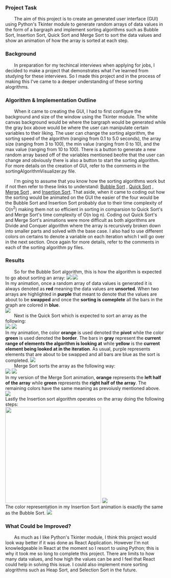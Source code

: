 

### Project Task
&nbsp;&nbsp;&nbsp;&nbsp;&nbsp;&nbsp; The aim of this project is to create an generated user interface (GUI) using Python's Tkinter module to generate random arrays of data values in the form of a bargraph and implement sorting algorithms such as Bubble Sort, Insertion Sort, Quick Sort and Merge Sort to sort the data values and show an animation of how the array is sorted at each step.  

### Background
&nbsp;&nbsp;&nbsp;&nbsp;&nbsp;&nbsp; In preparation for my techincal interviews when applying for jobs, I decided to make a project that demonstrates what I've learned from studying for these interviews. So I made this project and in the process of making this I've came to a deeper understanding of these sorting alogrithms. 

### Algorithm & Implementation Outline
&nbsp;&nbsp;&nbsp;&nbsp;&nbsp;&nbsp; When it came to creating the GUI, I had to first configure the background and size of the window using the Tkinter module. The white canvas background would be where the bargraph would be generated while the gray box above would be where the user can manipulate certain variables to their liking. The user can change the sorting algorithm, the sorting speed of the algorithm (ranging from 0.1 to 5.0 seconds), the array size (ranging from 3 to 100), the min value (ranging from 0 to 10), and the max value (ranging from 10 to 100). There is a button to generate a new random array based off of the variables mentioned beofre that the user can change and obviously there is also a button to start the sorting algorithm. For more details on the creation of GUI, refer to the comments in the sortingAlgorithmVisualizer.py file. 

&nbsp;&nbsp;&nbsp;&nbsp;&nbsp;&nbsp; I'm going to assume that you know how the sorting algorithms work but if not then refer to these links to understand: [Bubble Sort](https://www.geeksforgeeks.org/bubble-sort/) , [Quick Sort](https://www.geeksforgeeks.org/quick-sort/) , [Merge Sort](https://www.geeksforgeeks.org/merge-sort/) , and [Insertion Sort](https://www.geeksforgeeks.org/insertion-sort/). That aside, when it came to coding out how the sorting would be animated on the GUI the easier of the four would be the Bubble Sort and Insertion Sort probably due to their time complexity of O(n<sup>2</sup>) making them not so efficient in sorting in comparsion to Quick Sort's and Merge Sort's time complexity of O(n log n). Coding out Quick Sort's and Merge Sort's animations were more difficult as both algorithms are Divide and Conquer algorithm where the array is recursively broken down into smaller parts and solved with the base case. I also had to use different colors on certains to denote a variable on each iteration which I will go over in the next section. Once again for more details, refer to the comments in each of the sorting algorithm py files.  

### Results
&nbsp;&nbsp;&nbsp;&nbsp;&nbsp;&nbsp; So for the Bubble Sort algorithm, this is how the algorithm is expected to go about sorting an array: 
 <img src="https://upload.wikimedia.org/wikipedia/commons/5/54/Sorting_bubblesort_anim.gif"  />  <img src="https://upload.wikimedia.org/wikipedia/commons/0/06/Bubble-sort.gif" />  \
In my animation, once a random array of data values is generated it is always denoted as **red** meaning the data values are **unsorted**. When two arrays are highlighted in **purple** that meant to denote that the values are about to be **swapped** and once the **sorting is comeplete** all the bars in the graph are colored in **blue**. \
<img src="https://github.com/jsantana21/Sorting-Algorithm-Visualizer/blob/main/sort%20animation%20gifs/Bubble%20Sort%20.gif"  />   \
&nbsp;&nbsp;&nbsp;&nbsp;&nbsp;&nbsp; Next is the Quick Sort which is expected to sort an array as the following: \
<img src="https://upload.wikimedia.org/wikipedia/commons/6/6a/Sorting_quicksort_anim.gif"  />  <img src="https://upload.wikimedia.org/wikipedia/commons/9/9c/Quicksort-example.gif" />  \
In my animation, the color **orange** is used denoted the **pivot** while the color **green** is used denoted the **border**. The bars in **gray** represent the **current range of elements the algorithm is looking at** while **yellow** is the **current element being looked at in the iteration**. As usual, purple represents elements that are about to be swapped and all bars are blue as the sort is completed. 
<img src="https://github.com/jsantana21/Sorting-Algorithm-Visualizer/blob/main/sort%20animation%20gifs/Quick%20Sort.gif"  />   \
&nbsp;&nbsp;&nbsp;&nbsp;&nbsp;&nbsp; Merge Sort sorts the array as the following way: \
<img src="https://codepumpkin.com/wp-content/uploads/2017/10/MergeSort_worst_case.gif"  />  <img src="https://upload.wikimedia.org/wikipedia/commons/c/cc/Merge-sort-example-300px.gif" />  \
In my version of the Merge Sort animation, **orange** represents the **left half of the array** while **green** represents the **right half of the array**. The remaining colors have the same meaning as prevoiusly mentioned above. \
<img src="https://github.com/jsantana21/Sorting-Algorithm-Visualizer/blob/main/sort%20animation%20gifs/Merge%20Sort.gif"  />   \
Lastly the Insertion sort algorithm operates on the array doing the following steps: \
<img src="https://tutorialsbookmarks.com/wp-content/uploads/2019/08/Insertion-sort.gif" width="300" height="300" />  <img src="https://upload.wikimedia.org/wikipedia/commons/9/9c/Insertion-sort-example.gif" />  \
The color representation in my Insertion Sort animation is exactly the same as the Bubble Sort.
<img src="https://github.com/jsantana21/Sorting-Algorithm-Visualizer/blob/main/sort%20animation%20gifs/Insertion%20Sort.gif"  />  


### What Could be Improved?
&nbsp;&nbsp;&nbsp;&nbsp;&nbsp;&nbsp; As much as I like Python's Tkinter module, I think this project would look way better if it was done as React Application. However I'm not knowledgeable in React at the moment so I resort to using Python; this is why it took me so long to complete this project. There are limits to how many data values, and how high the values can be and I feel that React could help in solving this issue. I could also implement more sorting alogrithms such as Heap Sort, and Selection Sort in the future. 
